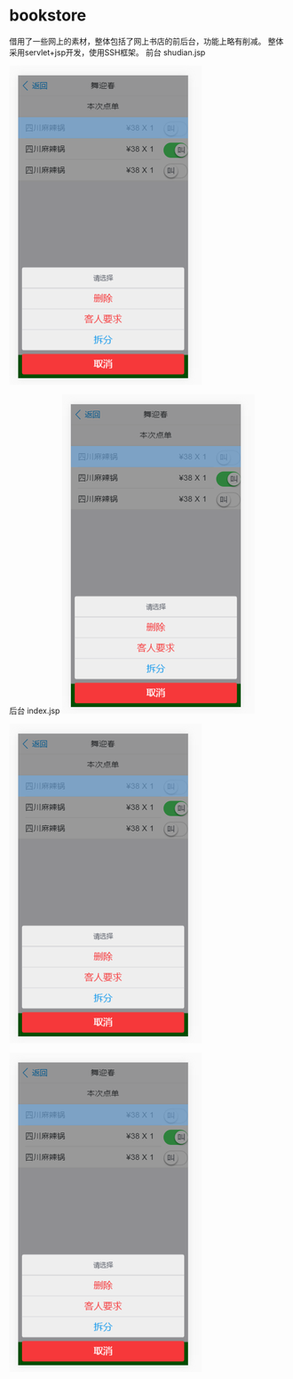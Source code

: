 
# bookstore

借用了一些网上的素材，整体包括了网上书店的前后台，功能上略有削减。
整体采用servlet+jsp开发，使用SSH框架。
前台 shudian.jsp

![Image text](https://raw.githubusercontent.com/hongmaju/light7Local/master/img/productShow/13.png)

后台 index.jsp
![Image text](https://raw.githubusercontent.com/hongmaju/light7Local/master/img/productShow/13.png)

![Image text](https://raw.githubusercontent.com/hongmaju/light7Local/master/img/productShow/13.png)

![Image text](https://raw.githubusercontent.com/hongmaju/light7Local/master/img/productShow/13.png)

